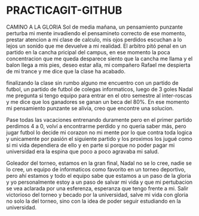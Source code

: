 # PRACTICAGIT-GITHUB
CAMINO A LA GLORIA
Sol de media mañana, un pensamiento punzante perturba mi mente invadiendo el pensamineto correcto de ese momento, prestar atencion a mi clase de calculo, mis ojos perdidos escuchan a lo lejos un sonido que me devuelve a mi realidad. El arbitro pitó penal en un partido en la cancha pricipal del campus, en ese momento la poca concentracion que me queda desparece siento que la cancha me llama y el balon llega a mis pies, deseo estar alla, mi compañero Rafael me despierta de mi trance y me dice que la clase ha acabado.

finalizando la clase sin rumbo alguno me encuentro con un partido de futbol, un partido de futbol de colegas informaticos, luego de 3 goles Nadal me pregunta si tengo equipo para entrar en el otro semestre al inter-roscas y me dice que los ganadores se ganan un beca del 80%. En ese momento mi pensamiento punzante se alivia, creo que encontre una solucion.

Pase todas las vacaciones entrenando duramente pero en el primer partido perdimos 4 a 0, volví a encontrarme perdido y no queria saber más, pero jugar futbol lo decide mi corazon no mi mente por lo que contra toda logica y unicamente por pasión el siguiente partido y los proximos los jugué como si mi vida dependiera de ello y en parte si porque no poder pagar mi universidad era la espina que poco a poco agravaba mi salud.

Goleador del torneo, estamos en la gran final, Nadal no se lo cree, nadie se lo cree, un equipo de informaticos como favorito en un torneo deportivo, pero ahí estamos y todo el equipo sabe que estamos a un paso de la gloria y yo personalmente estoy a un paso de salvar mi vida y que mi pertubacion se vea aclarada por una esferenza, esperanza que tengo frente a mi. Salir victorioso del torneo y becado por la universidad, salve mi vida con gloria no solo la del torneo, sino con la idea de poder seguir estudiando en la universidad.